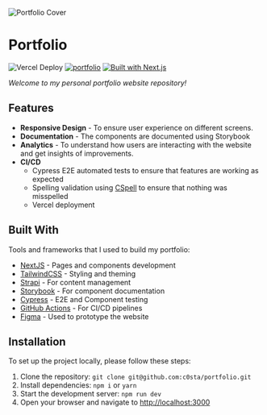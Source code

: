 ![Portfolio Cover](https://portfolio-cms-production-5920.up.railway.app/uploads/Cover_7c5b2b243f.svg "Various images from my portfolio")


# Portfolio

![Vercel Deploy](https://therealsujitk-vercel-badge.vercel.app/?app=gabrielcmoura)
[![portfolio](https://img.shields.io/endpoint?url=https://cloud.cypress.io/badge/simple/afskiz/main&style=flat&logo=cypress)](https://cloud.cypress.io/projects/afskiz/runs)
[![Built with Next.js](https://img.shields.io/badge/Built_with-Next.js-000000.svg?style=flat&logo=next.js)](https://nextjs.org/)

_Welcome to my personal portfolio website repository!_

## Features

- **Responsive Design** - To ensure user experience on different screens.
- **Documentation** - The components are documented using Storybook
- **Analytics** - To understand how users are interacting with the website and get insights of improvements.
- **CI/CD**
  - Cypress E2E automated tests to ensure that features are working as expected
  - Spelling validation using [CSpell](https://cspell.org/) to ensure that nothing was misspelled
  - Vercel deployment

## Built With

Tools and frameworks that I used to build my portfolio:

- [NextJS](https://nextjs.org/) - Pages and components development
- [TailwindCSS](https://tailwindcss.com/) - Styling and theming
- [Strapi](https://strapi.io/) - For content management
- [Storybook](https://storybook.js.org/) - For component documentation
- [Cypress](https://www.cypress.io/) - E2E and Component testing
- [GitHub Actions](https://github.com/features/actions) - For CI/CD pipelines
- [Figma](https://www.figma.com/) - Used to prototype the website

## Installation

To set up the project locally, please follow these steps:

1. Clone the repository: `git clone git@github.com:c0sta/portfolio.git`
2. Install dependencies: `npm i` or `yarn`
3. Start the development server: `npm run dev`
4. Open your browser and navigate to [http://localhost:3000](http://localhost:3000)
